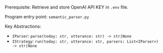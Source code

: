 Prerequisite: Retrieve and store OpenAI API KEY in `.env` file.

Program entry point: `semantic_parser.py`

Key Abstractions:
- `IParser`:
  `parse(today: str, utterance: str) -> str|None`
- `IStrategy`:
  `run(today: str, utterance: str, parsers: List<IParser>) -> str|None`
